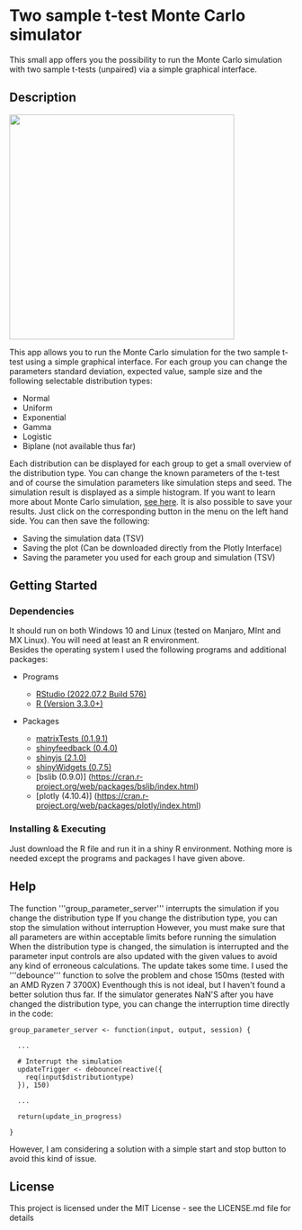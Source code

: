 # Two sample t-test Monte Carlo simulator

This small app offers you the possibility to run the Monte Carlo 
simulation with two sample t-tests (unpaired) via a simple graphical interface.

## Description

<p float="left">
   <img src="images/Overview_Monte_Carlo_Simulatorpng" width= "400" >
</p>

This app allows you to run the Monte Carlo simulation for the two sample 
t-test using a simple graphical interface. For each group you can change 
the parameters standard deviation, expected value, sample size and the following 
selectable distribution types:

* Normal
* Uniform
* Exponential
* Gamma
* Logistic
* Biplane (not available thus far)

Each distribution can be displayed for each group to get a small overview 
of the distribution type. You can change the known parameters of the
t-test and of course the simulation parameters like simulation steps and seed.
The simulation result is displayed as a simple histogram. If
you want to learn more about Monte Carlo simulation, 
[see here](https://tjmurphy.github.io/jabstb/ttestmc.html).
It is also possible to save your results. Just click on the corresponding button 
in the menu on the left hand side. You can then save 
the following:

* Saving the simulation data (TSV)
* Saving the plot (Can be downloaded directly from the Plotly Interface)
* Saving the parameter you used for each group and simulation (TSV)

## Getting Started

### Dependencies

It should run on both Windows 10 and Linux (tested on Manjaro, MInt and MX Linux). You will need at least an R environment.                               
Besides the operating system I used the following programs and additional packages:                                                     

* Programs
   - [RStudio (2022.07.2 Build 576)](https://posit.co/download/rstudio-desktop/)
   - [R (Version 3.3.0+)](https://posit.co/download/rstudio-desktop/)

* Packages
   - [matrixTests (0.1.9.1)](https://cran.r-project.org/web/packages/matrixTests/index.html)
   - [shinyfeedback (0.4.0)](https://cran.rstudio.com/web/packages/shinyFeedback/index.html)
   - [shinyjs (2.1.0)](https://cran.r-project.org/web/packages/shinyjs/index.html)
   - [shinyWidgets (0.7.5)](https://cran.r-project.org/web/packages/shinyWidgets/index.html)
   - [bslib (0.9.0)] (https://cran.r-project.org/web/packages/bslib/index.html)
   - [plotly (4.10.4)] (https://cran.r-project.org/web/packages/plotly/index.html)

### Installing & Executing 

Just download the R file and run it in a shiny R environment. Nothing more is needed except the programs and 
packages I have given above.

## Help

The function '''group_parameter_server''' interrupts the simulation if you change the distribution type 
If you change the distribution type, you can stop the simulation without interruption 
However, you must make sure that all parameters are within acceptable limits before running the simulation 
When the distribution type is changed, the simulation is interrupted and the parameter input controls are also
updated with the given values to avoid any kind of erroneous calculations. The update takes some time. 
I used the '''debounce''' function to solve the problem and chose 150ms (tested with an AMD Ryzen 7 3700X) 
Eventhough this is not ideal, but I haven't found a better solution thus far. If the simulator generates NaN'S after
you have changed the distribution type, you can change the interruption time directly in the code:

```
group_parameter_server <- function(input, output, session) {
  
  ...
  
  # Interrupt the simulation 
  updateTrigger <- debounce(reactive({
    req(input$distributiontype) 
  }), 150)
 
  ...
 
  return(update_in_progress)
  
}

```
However, I am considering a solution with a simple start and stop button to avoid this kind of issue.

## License

This project is licensed under the MIT License - see the LICENSE.md file for details
